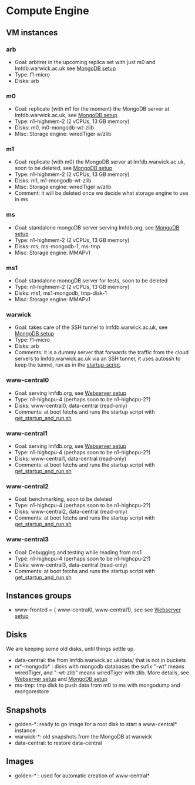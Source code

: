 # Compute Engine

## VM instances
### arb
* Goal: arbitrer in the upcoming replica set with just m0 and lmfdb.warwick.ac.uk see [MongoDB setup](mongodb.md)
* Type: f1-micro
* Disks: arb

### m0
* Goal: replicate (with m1 for the moment) the MongoDB server at lmfdb.warwick.ac.uk, see [MongoDB setup](mongodb.md)
* Type: n1-highmem-2 (2 vCPUs, 13 GB memory)
* Disks: m0, m0-mongodb-wt-zlib
* Misc: Storage engine: wiredTiger w/zlib

### m1
* Goal: replicate (with m0) the MongoDB server at lmfdb.warwick.ac.uk, soon to be deleted, see [MongoDB setup](mongodb.md)
* Type: n1-highmem-2 (2 vCPUs, 13 GB memory)
* Disks: m1, m1-mongodb-wt-zlib
* Misc: Storage engine: wiredTiger w/zlib
* Comment: it will be deleted once we decide what storage engine to use in ms

### ms
* Goal: standalone mongoDB server serving lmfdb.org, see [MongoDB setup](mongodb.md)
* Type: n1-highmem-2 (2 vCPUs, 13 GB memory)
* Disks: ms, ms-mongodb-1, ms-tmp 
* Misc: Storage engine: MMAPv1

### ms1
* Goal: standalone monogDB server for tests, soon to be deleted
* Type: n1-highmem-2 (2 vCPUs, 13 GB memory)
* Disks: ms1, ms1-mongodb, tmp-disk-1
* Misc: Storage engine: MMAPv1

###  warwick
* Goal: takes care of the SSH tunnel to lmfdb.warwick.ac.uk, see [MongoDB setup](mongodb.md)
* Type: f1-micro
* Disks: arb
* Comments: it is a dummy server that forwards the traffic from the cloud servers to lmfdb.warwick.ac.uk via an SSH tunnel, it uses autossh to keep the tunnel, run as in the [startup-script](/server_scripts/warwick_startup.sh).

### www-central0
* Goal: serving lmfdb.org, see [Webserver setup](webserver.md)
* Type: n1-highcpu-4 (perhaps soon to be n1-highcpu-2?)
* Disks: www-central0, data-central (read-only)
* Comments: at boot fetchs and runs the startup script with [get_startup_and_run.sh](lmfdb-gce/server_scripts/get_startup_and_run.sh)

### www-central1
* Goal: serving lmfdb.org, see [Webserver setup](webserver.md)
* Type: n1-highcpu-4 (perhaps soon to be n1-highcpu-2?)
* Disks: www-central1, data-central (read-only)
* Comments: at boot fetchs and runs the startup script with [get_startup_and_run.sh](lmfdb-gce/server_scripts/get_startup_and_run.sh)

### www-central2
* Goal: benchmarking, soon to be deleted
* Type: n1-highcpu-4 (perhaps soon to be n1-highcpu-2?)
* Disks: www-central2, data-central (read-only)
* Comments: at boot fetchs and runs the startup script with [get_startup_and_run.sh](lmfdb-gce/server_scripts/get_startup_and_run.sh)

### www-central3
* Goal: Debugging and testing while reading from ms1
* Type: n1-highcpu-4 (perhaps soon to be n1-highcpu-2?)
* Disks: www-central3, data-central (read-only)
* Comments: at boot fetchs and runs the startup script with [get_startup_and_run.sh](lmfdb-gce/server_scripts/get_startup_and_run.sh)


## Instances groups
* www-fronted = { www-central0, www-central1}, see  see [Webserver setup](webserver.md)


## Disks
We are keeping some old disks, until things settle up.
* data-central: the from lmfdb.warwick.ac.uk/data/ that is not in buckets
* m\*-mongodb\* : disks with mongodb databases the sufix "-wt" means wiredTiger, and "-wt-zlib" means wiredTiger with zlib.
More details, see [Webserver setup](webserver.md)
 and 
[MongoDB setup](mongodb.md)
* ms-tmp: tmp disk to push data from m0 to ms with mongodump and mongorestore

## Snapshots
* golden-\*: ready to go image for a root disk to start a www-central* instance.
* warwick-\*: old snapshots from the MongoDB at warwick
* data-central: to restore data-central

## Images
* golden-\* : used for automatic creation of www-central*

